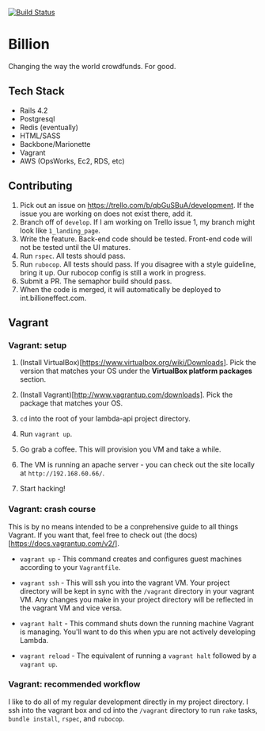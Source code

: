 [![Build Status](https://semaphoreci.com/api/v1/projects/056267a7-6787-482b-b9e0-50bfc275ce19/420189/badge.svg)](https://semaphoreci.com/avargas/web)

# Billion
Changing the way the world crowdfunds. For good.

## Tech Stack

* Rails 4.2
* Postgresql
* Redis (eventually)
* HTML/SASS
* Backbone/Marionette
* Vagrant
* AWS (OpsWorks, Ec2, RDS, etc)

## Contributing

1. Pick out an issue on https://trello.com/b/qbGuSBuA/development. If the issue
you are working on does not exist there, add it.
2. Branch off of `develop`. If I am working on Trello issue 1, my branch might
look like `1_landing_page`.
3. Write the feature. Back-end code should be tested. Front-end code will not
be tested until the UI matures.
4. Run `rspec`. All tests should pass.
5. Run `rubocop`. All tests should pass. If you disagree with a style guideline,
bring it up. Our rubocop config is still a work in progress.
6. Submit a PR. The semaphor build should pass.
7. When the code is merged, it will automatically be deployed to
int.billioneffect.com.

## Vagrant

### Vagrant: setup

1. (Install VirtualBox)[https://www.virtualbox.org/wiki/Downloads]. Pick the
version that matches your OS under the **VirtualBox platform packages** section.

2. (Install Vagrant)[http://www.vagrantup.com/downloads]. Pick the package
that matches your OS.

3. `cd` into the root of your lambda-api project directory.

4. Run `vagrant up`.

5. Go grab a coffee. This will provision you VM and take a while.

6. The VM is running an apache server - you can check out the site locally at
`http://192.168.60.66/`.

7. Start hacking!

### Vagrant: crash course

This is by no means intended to be a conprehensive guide to all things Vagrant.
If you want that, feel free to check out
(the docs)[https://docs.vagrantup.com/v2/].

* `vagrant up` - This command creates and configures guest machines according
to your `Vagrantfile`.

* `vagrant ssh` - This will ssh you into the vagrant VM. Your project directory
will be kept in sync with the `/vagrant` directory in your vagrant VM. Any
changes you make in your project directory will be reflected in the vagrant VM
and vice versa.

* `vagrant halt` - This command shuts down the running machine Vagrant is
managing. You'll want to do this when ypu are not actively developing Lambda.

* `vagrant reload` - The equivalent of running a `vagrant halt` followed by a
`vagrant up`.

### Vagrant: recommended workflow

I like to do all of my regular development directly in my project directory. I
ssh into the vagrant box and cd into the `/vagrant` directory to run `rake`
tasks, `bundle install`, `rspec`, and `rubocop`.

